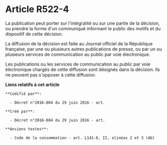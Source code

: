 # Article R522-4

La publication peut porter sur l'intégralité ou sur une partie de la décision, ou prendre la forme d'un communiqué informant
le public des motifs et du dispositif de cette décision.

La diffusion de la décision est faite au Journal officiel de la République française, par une ou plusieurs autres
publications de presse, ou par un ou plusieurs services de communication au public par voie électronique.

Les publications ou les services de communication au public par voie électronique chargés de cette diffusion sont désignés
dans la décision. Ils ne peuvent pas s'opposer à cette diffusion.

**Liens relatifs à cet article**

	**Codifié par**:

	  - Décret n°2016-884 du 29 juin 2016 - art.

	**Créé par**:

	  - Décret n°2016-884 du 29 juin 2016 - art.

	**Anciens textes**:

	  - Code de la consommation - art. L141-6, II, alinéas 2 et 3 (Ab)

